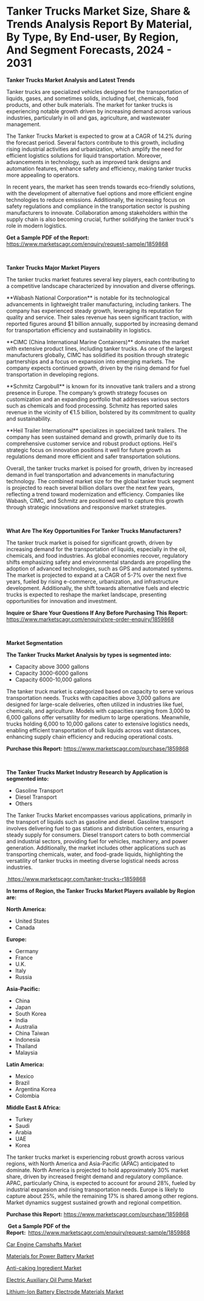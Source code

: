 <p><h1>Tanker Trucks Market Size, Share & Trends Analysis Report By Material, By Type, By End-user, By Region, And Segment Forecasts, 2024 - 2031</h1></p><p><strong>Tanker Trucks Market Analysis and Latest Trends</strong></p>
<p><p>Tanker trucks are specialized vehicles designed for the transportation of liquids, gases, and sometimes solids, including fuel, chemicals, food products, and other bulk materials. The market for tanker trucks is experiencing notable growth driven by increasing demand across various industries, particularly in oil and gas, agriculture, and wastewater management.</p><p>The Tanker Trucks Market is expected to grow at a CAGR of 14.2% during the forecast period. Several factors contribute to this growth, including rising industrial activities and urbanization, which amplify the need for efficient logistics solutions for liquid transportation. Moreover, advancements in technology, such as improved tank designs and automation features, enhance safety and efficiency, making tanker trucks more appealing to operators.</p><p>In recent years, the market has seen trends towards eco-friendly solutions, with the development of alternative fuel options and more efficient engine technologies to reduce emissions. Additionally, the increasing focus on safety regulations and compliance in the transportation sector is pushing manufacturers to innovate. Collaboration among stakeholders within the supply chain is also becoming crucial, further solidifying the tanker truck's role in modern logistics.</p></p>
<p><strong>Get a Sample PDF of the Report:&nbsp;</strong> <a href="https://www.marketscagr.com/enquiry/request-sample/1859868?utm_campaign=1126&utm_medium=2&utm_source=Github&utm_content=ia&utm_term=03112024&utm_id=tanker-trucks">https://www.marketscagr.com/enquiry/request-sample/1859868</a></p>
<p>&nbsp;</p>
<p><strong>Tanker Trucks Major Market Players</strong></p>
<p><p>The tanker trucks market features several key players, each contributing to a competitive landscape characterized by innovation and diverse offerings. </p><p>**Wabash National Corporation** is notable for its technological advancements in lightweight trailer manufacturing, including tankers. The company has experienced steady growth, leveraging its reputation for quality and service. Their sales revenue has seen significant traction, with reported figures around $1 billion annually, supported by increasing demand for transportation efficiency and sustainability in logistics.</p><p>**CIMC (China International Marine Containers)** dominates the market with extensive product lines, including tanker trucks. As one of the largest manufacturers globally, CIMC has solidified its position through strategic partnerships and a focus on expansion into emerging markets. The company expects continued growth, driven by the rising demand for fuel transportation in developing regions.</p><p>**Schmitz Cargobull** is known for its innovative tank trailers and a strong presence in Europe. The company’s growth strategy focuses on customization and an expanding portfolio that addresses various sectors such as chemicals and food processing. Schmitz has reported sales revenue in the vicinity of €1.5 billion, bolstered by its commitment to quality and sustainability.</p><p>**Heil Trailer International** specializes in specialized tank trailers. The company has seen sustained demand and growth, primarily due to its comprehensive customer service and robust product options. Heil's strategic focus on innovation positions it well for future growth as regulations demand more efficient and safer transportation solutions.</p><p>Overall, the tanker trucks market is poised for growth, driven by increased demand in fuel transportation and advancements in manufacturing technology. The combined market size for the global tanker truck segment is projected to reach several billion dollars over the next few years, reflecting a trend toward modernization and efficiency. Companies like Wabash, CIMC, and Schmitz are positioned well to capture this growth through strategic innovations and responsive market strategies.</p></p>
<p>&nbsp;</p>
<p><strong>What Are The Key Opportunities For Tanker Trucks Manufacturers?</strong></p>
<p><p>The tanker truck market is poised for significant growth, driven by increasing demand for the transportation of liquids, especially in the oil, chemicals, and food industries. As global economies recover, regulatory shifts emphasizing safety and environmental standards are propelling the adoption of advanced technologies, such as GPS and automated systems. The market is projected to expand at a CAGR of 5-7% over the next five years, fueled by rising e-commerce, urbanization, and infrastructure development. Additionally, the shift towards alternative fuels and electric trucks is expected to reshape the market landscape, presenting opportunities for innovation and investment.</p></p>
<p><strong>Inquire or Share Your Questions If Any Before Purchasing This Report:</strong> <a href="https://www.marketscagr.com/enquiry/pre-order-enquiry/1859868?utm_campaign=1126&utm_medium=2&utm_source=Github&utm_content=ia&utm_term=03112024&utm_id=tanker-trucks">https://www.marketscagr.com/enquiry/pre-order-enquiry/1859868</a></p>
<p>&nbsp;</p>
<p><strong>Market Segmentation</strong></p>
<p><strong>The Tanker Trucks Market Analysis by types is segmented into:</strong></p>
<p><ul><li>Capacity above 3000 gallons</li><li>Capacity 3000-6000 gallons</li><li>Capacity 6000-10,000 gallons</li></ul></p>
<p><p>The tanker truck market is categorized based on capacity to serve various transportation needs. Trucks with capacities above 3,000 gallons are designed for large-scale deliveries, often utilized in industries like fuel, chemicals, and agriculture. Models with capacities ranging from 3,000 to 6,000 gallons offer versatility for medium to large operations. Meanwhile, trucks holding 6,000 to 10,000 gallons cater to extensive logistics needs, enabling efficient transportation of bulk liquids across vast distances, enhancing supply chain efficiency and reducing operational costs.</p></p>
<p><strong>Purchase this Report:&nbsp;</strong><a href="https://www.marketscagr.com/purchase/1859868?utm_campaign=1126&utm_medium=2&utm_source=Github&utm_content=ia&utm_term=03112024&utm_id=tanker-trucks">https://www.marketscagr.com/purchase/1859868</a></p>
<p>&nbsp;</p>
<p><strong>The Tanker Trucks Market Industry Research by Application is segmented into:</strong></p>
<p><ul><li>Gasoline Transport</li><li>Diesel Transport</li><li>Others</li></ul></p>
<p><p>The Tanker Trucks Market encompasses various applications, primarily in the transport of liquids such as gasoline and diesel. Gasoline transport involves delivering fuel to gas stations and distribution centers, ensuring a steady supply for consumers. Diesel transport caters to both commercial and industrial sectors, providing fuel for vehicles, machinery, and power generation. Additionally, the market includes other applications such as transporting chemicals, water, and food-grade liquids, highlighting the versatility of tanker trucks in meeting diverse logistical needs across industries.</p></p>
<p><a href="https://www.marketscagr.com/tanker-trucks-r1859868?utm_campaign=1126&utm_medium=2&utm_source=Github&utm_content=ia&utm_term=03112024&utm_id=tanker-trucks">&nbsp;https://www.marketscagr.com/tanker-trucks-r1859868</a></p>
<p><strong>In terms of Region, the Tanker Trucks Market Players available by Region are:</strong></p>
<p>
    <p> <strong> North America: </strong>
        <ul>
            <li>United States</li>
            <li>Canada</li>
        </ul>
        </p> 
    <p> <strong> Europe: </strong>
        <ul>
            <li>Germany</li>
            <li>France</li>
            <li>U.K.</li>
            <li>Italy</li>
            <li>Russia</li>
        </ul>
        </p> 
    <p> <strong> Asia-Pacific: </strong>
        <ul>
            <li>China</li>
            <li>Japan</li>
            <li>South Korea</li>
            <li>India</li>
            <li>Australia</li>
            <li>China Taiwan</li>
            <li>Indonesia</li>
            <li>Thailand</li>
            <li>Malaysia</li>
        </ul>
        </p> 
    <p> <strong> Latin America: </strong>
        <ul>
            <li>Mexico</li>
            <li>Brazil</li>
            <li>Argentina Korea</li>
            <li>Colombia</li>
        </ul>
        </p> 
    <p> <strong> Middle East & Africa: </strong>
        <ul>
            <li>Turkey</li>
            <li>Saudi</li>
            <li>Arabia</li>
            <li>UAE</li>
            <li>Korea</li>
        </ul>
    </p>
    </p>
<p><p>The tanker trucks market is experiencing robust growth across various regions, with North America and Asia-Pacific (APAC) anticipated to dominate. North America is projected to hold approximately 30% market share, driven by increased freight demand and regulatory compliance. APAC, particularly China, is expected to account for around 28%, fueled by industrial expansion and rising transportation needs. Europe is likely to capture about 25%, while the remaining 17% is shared among other regions. Market dynamics suggest sustained growth and regional competition.</p></p>
<p><strong>Purchase this Report: </strong><a href="https://www.marketscagr.com/purchase/1859868?utm_campaign=1126&utm_medium=2&utm_source=Github&utm_content=ia&utm_term=03112024&utm_id=tanker-trucks">https://www.marketscagr.com/purchase/1859868</a></p>
<p>&nbsp;<strong>Get a Sample PDF of the Report:&nbsp;&nbsp;</strong><a href="https://www.marketscagr.com/enquiry/request-sample/1859868?utm_campaign=1126&utm_medium=2&utm_source=Github&utm_content=ia&utm_term=03112024&utm_id=tanker-trucks">https://www.marketscagr.com/enquiry/request-sample/1859868</a></p>
<p><strong></strong></p>
<p><p><a href="https://www.linkedin.com/pulse/regulatory-landscape-its-influence-global-car-engine-camshafts-djwof?utm_campaign=1126&utm_medium=2&utm_source=Github&utm_content=ia&utm_term=03112024&utm_id=tanker-trucks">Car Engine Camshafts Market</a></p><p><a href="https://www.linkedin.com/pulse/materials-power-battery-market-global-regional-analysis-xehrf?utm_campaign=1126&utm_medium=2&utm_source=Github&utm_content=ia&utm_term=03112024&utm_id=tanker-trucks">Materials for Power Battery Market</a></p><p><a href="https://www.linkedin.com/pulse/anti-caking-ingredient-market-evolution-key-trends-regional-sorpe?utm_campaign=1126&utm_medium=2&utm_source=Github&utm_content=ia&utm_term=03112024&utm_id=tanker-trucks">Anti-caking Ingredient Market</a></p><p><a href="https://www.linkedin.com/pulse/electric-auxiliary-oil-pump-market-size-share-analysis-growth-fnpce?utm_campaign=1126&utm_medium=2&utm_source=Github&utm_content=ia&utm_term=03112024&utm_id=tanker-trucks">Electric Auxiliary Oil Pump Market</a></p><p><a href="https://www.linkedin.com/pulse/investment-opportunities-lithium-ion-battery-electrode-ruirf?utm_campaign=1126&utm_medium=2&utm_source=Github&utm_content=ia&utm_term=03112024&utm_id=tanker-trucks">Lithium-Ion Battery Electrode Materials Market</a></p></p>